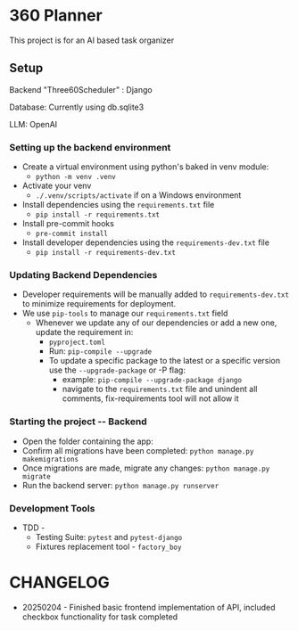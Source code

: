 # 360 Planner
This project is for an AI based task organizer

## Setup
Backend "Three60Scheduler" : Django

Database: Currently using db.sqlite3

LLM: OpenAI

### Setting up the backend environment
* Create a virtual environment using python's baked in venv module:
    * `python -m venv .venv`
* Activate your venv
    * `./.venv/scripts/activate` if on a Windows environment
* Install dependencies using the `requirements.txt` file
    * `pip install -r requirements.txt`
* Install pre-commit hooks
    * `pre-commit install`
* Install developer dependencies using the `requirements-dev.txt` file
    * `pip install -r requirements-dev.txt`

### Updating Backend Dependencies
* Developer requirements will be manually added to `requirements-dev.txt` to minimize requirements for deployment.
* We use `pip-tools` to manage our `requirements.txt` field
    * Whenever we update any of our dependencies or add a new one, update the requirement in:
        * `pyproject.toml`
        * Run: `pip-compile --upgrade`
        * To update a specific package to the latest or a specific version use the `--upgrade-package` or -P flag:
            * example: `pip-compile --upgrade-package django`
            * navigate to the `requirements.txt` file and unindent all comments, fix-requirements tool will not allow it


### Starting the project -- Backend
* Open the folder containing the app:
* Confirm all migrations have been completed: `python manage.py makemigrations`
* Once migrations are made, migrate any changes: `python manage.py migrate`
* Run the backend server: `python manage.py runserver`

### Development Tools
* TDD -
    * Testing Suite: `pytest` and `pytest-django`
    * Fixtures replacement tool - `factory_boy`

# CHANGELOG
* 20250204 - Finished basic frontend implementation of API, included checkbox functionality for task completed
